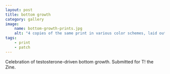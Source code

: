 ```yaml
---
layout: post
title: bottom growth
category: gallery
image: 
    name: bottom-growth-prints.jpg
    alt: "4 copies of the same print in various color schemes, laid out in a 2x2 grid. The print shows testosterone-driven bottom growth of a clitoris. The color schemes are, clockwise from top right: brown on turquoise, red on cornsilk (muted yellow), violet on magenta, and mint green on lilac."
tags:
    - print
    - patch
---
```


Celebration of testosterone-driven bottom growth. Submitted for T! the Zine.
